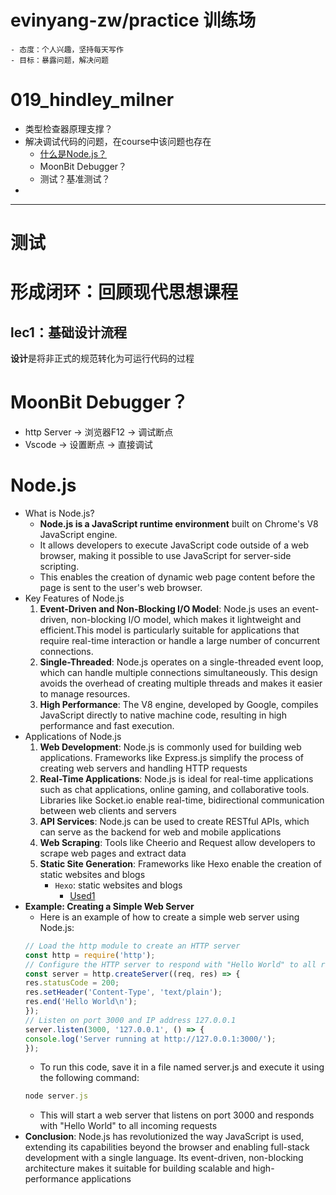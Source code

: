 # evinyang-zw/practice 训练场
    - 态度：个人兴趣，坚持每天写作
    - 目标：暴露问题，解决问题
# 019_hindley_milner
- 类型检查器原理支撑？
- 解决调试代码的问题，在course中该问题也存在
    - [什么是Node.js？](##Node.js-1)
    - MoonBit Debugger？
    - 测试？基准测试？
- 
---
# 测试

# 形成闭环：回顾现代思想课程
## lec1：基础设计流程
**设计**是将非正式的规范转化为可运行代码的过程

# MoonBit Debugger？
- http Server -> 浏览器F12 -> 调试断点
- Vscode -> 设置断点 -> 直接调试

# Node.js
- What is Node.js? 
    - **Node.js is a JavaScript runtime environment** built on Chrome's V8 JavaScript engine. 
    - It allows developers to execute JavaScript code outside of a web browser, making it possible to use JavaScript for server-side scripting.
    - This enables the creation of dynamic web page content before the page is sent to the user's web browser.
- Key Features of Node.js
    1. **Event-Driven and Non-Blocking I/O Model**: Node.js uses an event-driven, non-blocking I/O model, which makes it lightweight and efficient.This model is particularly suitable for applications that require real-time interaction or handle a large number of concurrent connections.
    2. **Single-Threaded**: Node.js operates on a single-threaded event loop, which can handle multiple connections simultaneously. This design avoids the overhead of creating multiple threads and makes it easier to manage resources.
    3. **High Performance**: The V8 engine, developed by Google, compiles JavaScript directly to native machine code, resulting in high performance and fast execution.
- Applications of Node.js 
    1. **Web Development**: Node.js is commonly used for building web applications. Frameworks like Express.js simplify the process of creating web servers and handling HTTP requests
    2. **Real-Time Applications**: Node.js is ideal for real-time applications such as chat applications, online gaming, and collaborative tools. Libraries like Socket.io enable real-time, bidirectional communication between web clients and servers
    3. **API Services**: Node.js can be used to create RESTful APIs, which can serve as the backend for web and mobile applications
    4. **Web Scraping**: Tools like Cheerio and Request allow developers to scrape web pages and extract data
    5. **Static Site Generation**: Frameworks like Hexo enable the creation of static websites and blogs
        - `Hexo`: static websites and blogs
            - [Used1](../blog/20250604.mbt.md)
- **Example: Creating a Simple Web Server**
    - Here is an example of how to create a simple web server using Node.js:
    ```js
    // Load the http module to create an HTTP server
    const http = require('http');
    // Configure the HTTP server to respond with "Hello World" to all requests
    const server = http.createServer((req, res) => {
    res.statusCode = 200;
    res.setHeader('Content-Type', 'text/plain');
    res.end('Hello World\n');
    });
    // Listen on port 3000 and IP address 127.0.0.1
    server.listen(3000, '127.0.0.1', () => {
    console.log('Server running at http://127.0.0.1:3000/');
    });
    ```
    - To run this code, save it in a file named server.js and execute it using the following command:
    ```js
    node server.js
    ```
    - This will start a web server that listens on port 3000 and responds with "Hello World" to all incoming requests
- **Conclusion**:
Node.js has revolutionized the way JavaScript is used, extending its capabilities beyond the browser and enabling full-stack development with a single language. Its event-driven, non-blocking architecture makes it suitable for building scalable and high-performance applications